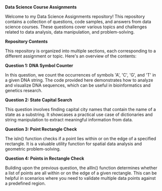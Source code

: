 **Data Science Course Assignments**

Welcome to my Data Science Assignments repository! This repository contains a collection of questions, code samples, and answers from data science courses. These questions cover various topics and challenges related to data analysis, data manipulation, and problem-solving.

**Repository Contents**

This repository is organized into multiple sections, each corresponding to a different assignment or topic. Here's an overview of the contents:

**Question 1: DNA Symbol Counter**

In this question, we count the occurrences of symbols 'A', 'C', 'G', and 'T' in a given DNA string. The code provided here demonstrates how to analyze and visualize DNA sequences, which can be useful in bioinformatics and genetics research.

**Question 2: State Capital Search**

This question involves finding capital city names that contain the name of a state as a substring. It showcases a practical use case of dictionaries and string manipulation to extract meaningful information from data.

**Question 3: Point Rectangle Check**

The isIn() function checks if a point lies within or on the edge of a specified rectangle. It is a valuable utility function for spatial data analysis and geometric problem-solving.

**Question 4: Points in Rectangle Check**

Building upon the previous question, the allIn() function determines whether a list of points are all within or on the edge of a given rectangle. This can be helpful in scenarios where you need to validate multiple data points against a predefined region.
